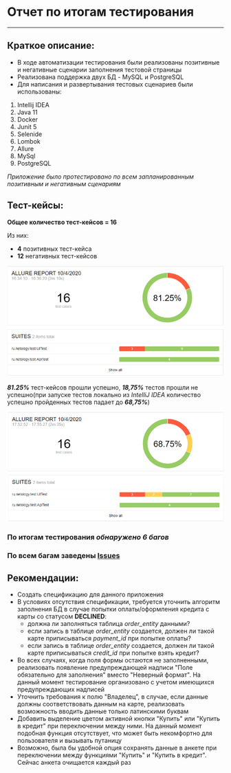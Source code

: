 # **Отчет по итогам тестирования**
----
## **Краткое описание:**
- В ходе автоматизации тестирования были реализованы позитивные и негативные сценарии заполнения тестовой страницы
- Реализована поддержка двух БД - MySQL и PostgreSQL
- Для написания и развертывания тестовых сценариев были использованы:
1. Intellij IDEA
1. Java 11
1. Docker
1. Junit 5
1. Selenide
1. Lombok
1. Allure
1. MySql
1. PostgreSQL

*Приложение было протестировано по всем запланированным позитивным и негативным сценариям*

## **Тест-кейсы:**

**Общее количество тест-кейсов = 16**

Из них:
- **4** позитивных тест-кейса
- **12** негативных тест-кейсов

![Screenshot1](https://github.com/mind-controled/QA-Diplom/blob/master/docs/screenshots/Allure%20Report.png?raw=true)

***81.25%*** тест-кейсов прошли успешно, ***18,75%*** тестов прошли не успешно(при запуске тестов локально из *IntelliJ IDEA* количество успешно пройденных тестов падает до ***68,75%***)

![Screenshot2](https://github.com/mind-controled/QA-Diplom/blob/master/docs/screenshots/Allure%20Report%20IntelJIDEA.png?raw=true)

### По итогам тестирования ***обнаружено 6 багов***

### По всем багам заведены [Issues](https://github.com/mind-controled/QA-Diplom/issues)


## **Рекомендации:**

* Создать спецификацию для данного приложения
* В условиях отсутствия спецификации, требуется уточнить алгоритм заполнения БД в случае попытки оплаты/оформления кредита с карты со статусом **DECLINED**:
     * должна ли заполняться таблица *order_entity* данными?
     * если запись в таблице *order_entity* создается, должен ли такой карте приписываться *payment_id* при попытке оплаты?
     * если запись в таблице *order_entity* создается, должен ли такой карте приписываться *credit_id* при попытке взять кредит?
* Во всех случаях, когда поля формы остаются не заполненными, реализовать появление предупреждающей надписи "Поле обязательно для заполнения" вместо "Неверный формат". На данный момент тестирование организовано с учетом имеющихся предупреждающих надписей
* Уточнить требования к полю "Владелец", в случае, если данные должны соответствовать данным на карте, реализовать возможность вводить данные только латинскими буквам
* Добавить выделение цветом активной кнопки "Купить" или "Купить в кредит" при переключении между ними. На данный момент подобная функция отсутствует, что может быть некомфортно для пользователя и вызывать путаницу
* Возможно, была бы удобной опция сохранять данные в анкете при переключении между функциями "Купить" и "Купить в кредит". Сейчас анкета очищается каждый раз